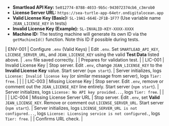 *   **Smartlead API Key:** `5e012774-8788-4033-9b5c-943072374cb6_c3mrob0`
*   **License Server URL:** `https://sea-turtle-app-64etr.ondigitalocean.app`
*   **Valid License Key (Basic):** `SL-19A1-664E-2F1B-1F77` (Use variable name `JEAN_LICENSE_KEY` in tests)
*   **Invalid License Key (Example):** `SL-INVALID-KEY-XXXX-XXXX`
*   **Machine ID:** The testing machine will generate its own ID via the `getMachineId()` function. Note this ID if possible during tests.

| ENV-001      | Configure `.env` (Valid Keys)   | Edit `.env`. Set `SMARTLEAD_API_KEY`, `LICENSE_SERVER_URL`, and `JEAN_LICENSE_KEY` using the valid **Test Data** listed above.                                                                                                                                                                    | `.env` file saved correctly.                                                                                                                  |                    | Prepares for validation test.           |
| LIC-001      | Invalid License Key                 | Stop server. Edit `.env`, change `JEAN_LICENSE_KEY` to the **Invalid License Key** value. Start server (`npm start`).                                               | Server initializes, logs `License: Invalid license key` (or similar message from server), logs `Tier: free`.                                                                        |                    |                               |
| LIC-003      | Missing License Key                 | Stop server. Edit `.env`, remove or comment out the `JEAN_LICENSE_KEY` line entirely. Start server (`npm start`).                                                | Server initializes, logs `License: No API key provided...`, logs `Tier: free`.                                                                                                   |                    |                               |
| LIC-004      | Missing License Server URL          | Stop server. Edit `.env`, set **Valid** `JEAN_LICENSE_KEY`. Remove or comment out `LICENSE_SERVER_URL`. Start server (`npm start`).                               | Server initializes, logs `LICENSE_SERVER_URL is not configured...`, logs `License: Licensing service is not configured.`, logs `Tier: free`.                                          |                    | Confirms URL check.           | 